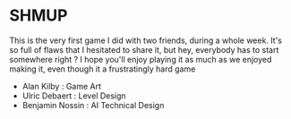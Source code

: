 # SHMUP


This is the very first game I did with two friends, during a whole week. It's so full of flaws that I hesitated to share it, but hey, everybody has to start somewhere right ? I hope you'll enjoy playing it as much as we enjoyed making it, even though it a frustratingly hard game

- Alan Kilby : Game Art
- Ulric Debaert : Level Design
- Benjamin Nossin : AI Technical Design 
